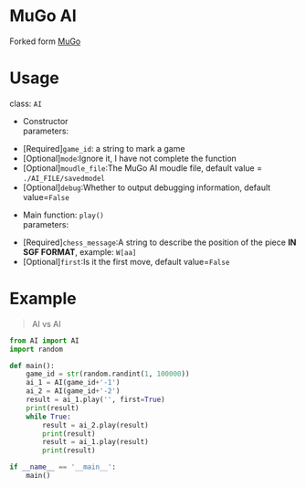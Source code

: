 # MuGo AI
Forked form [MuGo](https://github.com/brilee/MuGo)

# Usage
class: ``AI``  
* Constructor  
 parameters:   
 - [Required]``game_id``: a string to mark a game  
 - [Optional]``mode``:Ignore it, I have not complete the function  
 - [Optional]``moudle_file``:The MuGo AI moudle file, default value = ``./AI_FILE/savedmodel``  
 - [Optional]``debug``:Whether to output debugging information, default value=``False``

* Main function: ``play()``  
 parameters:
 - [Required]``chess_message``:A string to describe the position of the piece <b>IN SGF FORMAT</b>,
      example: ``W[aa]``
 - [Optional]``first``:Is it the first move, default value=``False``




# Example
> AI vs AI

```python
from AI import AI
import random

def main():
    game_id = str(random.randint(1, 100000))
    ai_1 = AI(game_id+'-1')
    ai_2 = AI(game_id+'-2')
    result = ai_1.play('', first=True)
    print(result)
    while True:
        result = ai_2.play(result)
        print(result)
        result = ai_1.play(result)
        print(result)

if __name__ == '__main__':
    main()

```
